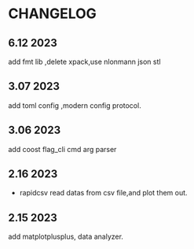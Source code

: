 # CHANGELOG
## 6.12 2023
add fmt lib ,delete xpack,use nlonmann json stl
## 3.07 2023
add toml config ,modern config protocol.
## 3.06 2023
add coost flag_cli cmd arg parser
## 2.16 2023
* rapidcsv
read datas from csv file,and plot them out. 
## 2.15 2023
add matplotplusplus, data analyzer.


